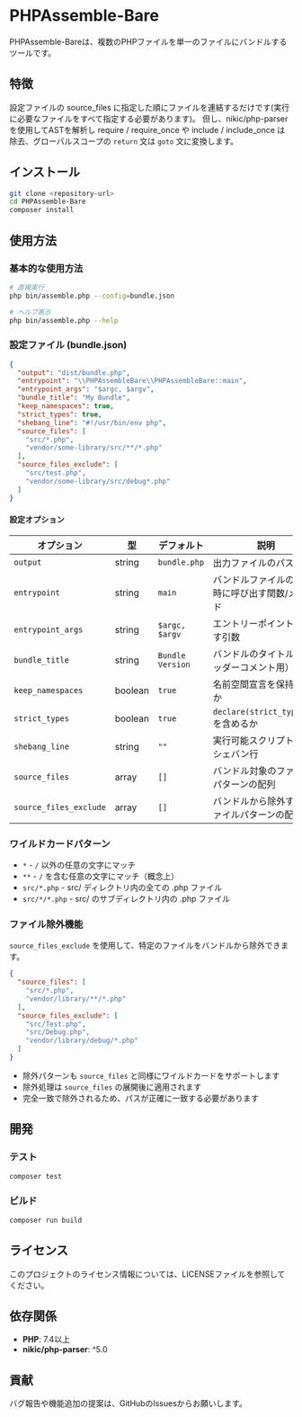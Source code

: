 # PHPAssemble-Bare

PHPAssemble-Bareは、複数のPHPファイルを単一のファイルにバンドルするツールです。

## 特徴

設定ファイルの source_files に指定した順にファイルを連結するだけです(実行に必要なファイルをすべて指定する必要があります)。
但し、nikic/php-parser を使用してASTを解析し require / require_once や include / include_once は除去、グローバルスコープの `return` 文は `goto` 文に変換します。

## インストール

```bash
git clone <repository-url>
cd PHPAssemble-Bare
composer install
```

## 使用方法

### 基本的な使用方法

```bash
# 直接実行
php bin/assemble.php --config=bundle.json

# ヘルプ表示
php bin/assemble.php --help
```

### 設定ファイル (bundle.json)

```json
{
  "output": "dist/bundle.php",
  "entrypoint": "\\PHPAssembleBare\\PHPAssembleBare::main",
  "entrypoint_args": "$argc, $argv",
  "bundle_title": "My Bundle",
  "keep_namespaces": true,
  "strict_types": true,
  "shebang_line": "#!/usr/bin/env php",
  "source_files": [
    "src/*.php",
    "vendor/some-library/src/**/*.php"
  ],
  "source_files_exclude": [
    "src/test.php",
    "vendor/some-library/src/debug*.php"
  ]
}
```

#### 設定オプション

| オプション | 型 | デフォルト | 説明 |
|-----------|-----|-----------|------|
| `output` | string | `bundle.php` | 出力ファイルのパス |
| `entrypoint` | string | `main` | バンドルファイルの実行時に呼び出す関数/メソッド |
| `entrypoint_args` | string | `$argc, $argv` | エントリーポイントに渡す引数 |
| `bundle_title` | string | `Bundle Version` | バンドルのタイトル（ヘッダーコメント用） |
| `keep_namespaces` | boolean | `true` | 名前空間宣言を保持するか |
| `strict_types` | boolean | `true` | `declare(strict_types=1)`を含めるか |
| `shebang_line` | string | `""` | 実行可能スクリプト用のシェバン行 |
| `source_files` | array | `[]` | バンドル対象のファイルパターンの配列 |
| `source_files_exclude` | array | `[]` | バンドルから除外するファイルパターンの配列 |

### ワイルドカードパターン

- `*` - `/` 以外の任意の文字にマッチ
- `**` - `/` を含む任意の文字にマッチ（概念上）
- `src/*.php` - src/ ディレクトリ内の全ての .php ファイル
- `src/*/*.php` - src/ のサブディレクトリ内の .php ファイル

### ファイル除外機能

`source_files_exclude` を使用して、特定のファイルをバンドルから除外できます。

```json
{
  "source_files": [
    "src/*.php",
    "vendor/library/**/*.php"
  ],
  "source_files_exclude": [
    "src/Test.php",
    "src/Debug.php",
    "vendor/library/debug/*.php"
  ]
}
```

- 除外パターンも `source_files` と同様にワイルドカードをサポートします
- 除外処理は `source_files` の展開後に適用されます
- 完全一致で除外されるため、パスが正確に一致する必要があります

## 開発

### テスト

```bash
composer test
```

### ビルド

```bash
composer run build
```

## ライセンス

このプロジェクトのライセンス情報については、LICENSEファイルを参照してください。

## 依存関係

- **PHP**: 7.4以上
- **nikic/php-parser**: ^5.0

## 貢献

バグ報告や機能追加の提案は、GitHubのIssuesからお願いします。